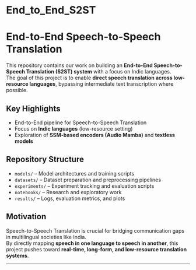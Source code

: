# End_to_End_S2ST

# End-to-End Speech-to-Speech Translation

This repository contains our work on building an **End-to-End Speech-to-Speech Translation (S2ST) system** with a focus on Indic languages.  
The goal of this project is to enable **direct speech translation across low-resource languages**, bypassing intermediate text transcription where possible.

## Key Highlights
- End-to-End pipeline for Speech-to-Speech Translation  
- Focus on **Indic languages** (low-resource setting)  
- Exploration of **SSM-based encoders (Audio Mamba)** and **textless models**  


## Repository Structure
- `models/` – Model architectures and training scripts  
- `datasets/` – Dataset preparation and preprocessing pipelines  
- `experiments/` – Experiment tracking and evaluation scripts  
- `notebooks/` – Research and exploratory work  
- `results/` – Logs, evaluation metrics, and plots  

## Motivation
Speech-to-Speech Translation is crucial for bridging communication gaps in multilingual societies like India.  
By directly mapping **speech in one language to speech in another**, this project pushes toward **real-time, long-form, and low-resource translation systems**.

---

